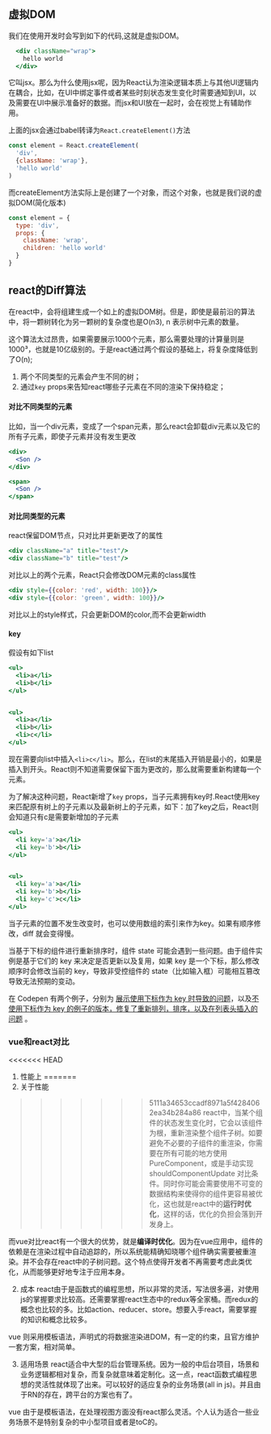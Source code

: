 ## 虚拟DOM
我们在使用开发时会写到如下的代码,这就是虚拟DOM。
```jsx
  <div className="wrap">
    hello world
  </div>
```
它叫jsx。那么为什么使用jsx呢，因为React认为渲染逻辑本质上与其他UI逻辑内在耦合，比如，在UI中绑定事件或者某些时刻状态发生变化时需要通知到UI，以及需要在UI中展示准备好的数据。而jsx和UI放在一起时，会在视觉上有辅助作用。

上面的jsx会通过babel转译为`React.createElement()`方法
```js
const element = React.createElement(
  'div',
  {className: 'wrap'},
  'hello world'
)
```
而createElement方法实际上是创建了一个对象，而这个对象，也就是我们说的虚拟DOM(简化版本)
```js
const element = {
  type: 'div',
  props: {
    className: 'wrap',
    children: 'hello world'
  }
}
```

## react的Diff算法
在react中，会将组建生成一个如上的虚拟DOM树。但是，即使是最前沿的算法中，将一颗树转化为另一颗树的复杂度也是O(n3), n 表示树中元素的数量。

这个算法太过昂贵，如果需要展示1000个元素，那么需要处理的计算量则是1000³，也就是10亿级别的。于是react通过两个假设的基础上，将复杂度降低到了O(n);

1. 两个不同类型的元素会产生不同的树；
2. 通过`key` props来告知react哪些子元素在不同的渲染下保持稳定；

#### 对比不同类型的元素
比如，当一个div元素，变成了一个span元素，那么react会卸载div元素以及它的所有子元素，即使子元素并没有发生更改
```jsx
<div>
  <Son />
</div>

<span>
  <Son />
</span>
```

#### 对比同类型的元素

react保留DOM节点，只对比并更新更改了的属性

```jsx
<div className="a" title="test"/>
<div className="b" title="test"/>
```
对比以上的两个元素，React只会修改DOM元素的class属性

```jsx
<div style={{color: 'red', width: 100}}/>
<div style={{color: 'green', width: 100}}/>
```
对比以上的style样式，只会更新DOM的color,而不会更新width

#### key
假设有如下list
```jsx
<ul>
  <li>a</li>
  <li>b</li>
</ul>


<ul>
  <li>a</li>
  <li>b</li>
  <li>c</li>
</ul>
```
现在需要向list中插入`<li>c</li>`。那么，在list的末尾插入开销是最小的，如果是插入到开头。React则不知道需要保留下面为更改的，那么就需要重新构建每一个元素。

为了解决这种问题，React新增了`key` props，当子元素拥有key时.React使用key来匹配原有树上的子元素以及最新树上的子元素，如下：加了key之后，React则会知道只有c是需要新增加的子元素

```jsx
<ul>
  <li key='a'>a</li>
  <li key='b'>b</li>
</ul>


<ul>
  <li key='a'>a</li>
  <li key='b'>b</li>
  <li key='c'>c</li>
</ul>
```

当子元素的位置不发生改变时，也可以使用数组的索引来作为key。如果有顺序修改，diff 就会变得慢。

当基于下标的组件进行重新排序时，组件 state 可能会遇到一些问题。由于组件实例是基于它们的 key 来决定是否更新以及复用，如果 key 是一个下标，那么修改顺序时会修改当前的 key，导致非受控组件的 state（比如输入框）可能相互篡改导致无法预期的变动。

在 Codepen 有两个例子，分别为 [展示使用下标作为 key 时导致的问题](https://codepen.io/pen?editors=0010)，以及[不使用下标作为 key 的例子的版本，修复了重新排列，排序，以及在列表头插入的问题](https://codepen.io/pen?&editable=true&editors=0010) 。


### vue和react对比

<<<<<<< HEAD
1. 性能上
=======
1. 关于性能

>>>>>>> 5111a34653ccadf8971a5f4284062ea34b284a86
react中，当某个组件的状态发生变化时，它会以该组件为根，重新渲染整个组件子树。如要避免不必要的子组件的重渲染，你需要在所有可能的地方使用 PureComponent，或是手动实现 shouldComponentUpdate 对比条件。同时你可能会需要使用不可变的数据结构来使得你的组件更容易被优化，这也就是react中的**运行时优化**，这样的话，优化的负担会落到开发身上。

而vue对比react有一个很大的优势，就是**编译时优化**。因为在vue应用中，组件的依赖是在渲染过程中自动追踪的，所以系统能精确知晓哪个组件确实需要被重渲染。并不会存在react中的子树问题。这个特点使得开发者不再需要考虑此类优化，从而能够更好地专注于应用本身。


2. 成本
react由于是函数式的编程思想，所以非常的灵活，写法很多遍，对使用js的掌握要求比较高。还需要掌握react生态中的redux等全家桶。而redux的概念也比较的多。比如action、reducer、store。想要入手react，需要掌握的知识和概念比较多。

vue 则采用模板语法，声明式的将数据渲染进DOM，有一定的约束，且官方维护一套方案，相对简单。

3. 适用场景
react适合中大型的后台管理系统。因为一般的中后台项目，场景和业务逻辑都相对复杂，而复杂就意味着定制化。这一点，react函数式编程思想的灵活性就体现了出来。可以较好的适应复杂的业务场景(all in js)。并且由于RN的存在，跨平台的方案也有了。

vue 由于是模板语法，在处理视图方面没有react那么灵活。个人认为适合一些业务场景不是特别复杂的中小型项目或者是toC的。